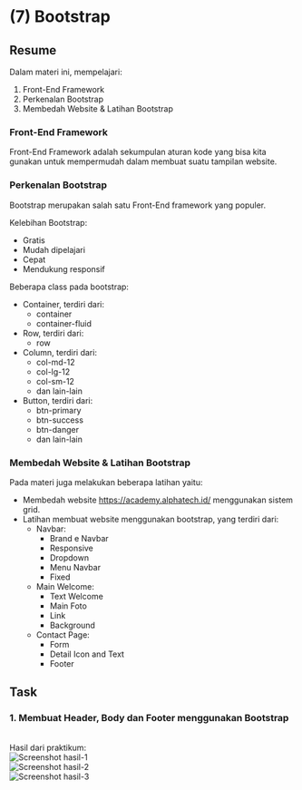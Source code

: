 # **(7) Bootstrap**

## **Resume**

Dalam materi ini, mempelajari:
1. Front-End Framework
2. Perkenalan Bootstrap
3. Membedah Website & Latihan Bootstrap

### **Front-End Framework**
Front-End Framework adalah sekumpulan aturan kode yang bisa kita gunakan untuk mempermudah dalam membuat suatu tampilan website.

### **Perkenalan Bootstrap**
Bootstrap merupakan salah satu Front-End framework yang populer.

Kelebihan Bootstrap:
- Gratis
- Mudah dipelajari
- Cepat
- Mendukung responsif

Beberapa class pada bootstrap:
- Container, terdiri dari:
    - container
    - container-fluid
- Row, terdiri dari:
    - row
- Column, terdiri dari:
    - col-md-12
    - col-lg-12
    - col-sm-12
    - dan lain-lain
- Button, terdiri dari:
    - btn-primary
    - btn-success
    - btn-danger
    - dan lain-lain

### **Membedah Website & Latihan Bootstrap**
Pada materi juga melakukan beberapa latihan yaitu:
- Membedah website https://academy.alphatech.id/ menggunakan sistem grid.
- Latihan membuat website menggunakan bootstrap, yang terdiri dari:
    - Navbar:
        - Brand e Navbar
        - Responsive
        - Dropdown
        - Menu Navbar
        - Fixed
    - Main Welcome:
        - Text Welcome
        - Main Foto
        - Link
        - Background
    - Contact Page:
        - Form
        - Detail Icon and Text
        - Footer

## **Task**

### 1. Membuat Header, Body dan Footer menggunakan Bootstrap
\
Hasil dari praktikum:\
![Screenshot hasil-1](./screenshots/hasil-1.JPG)
\
![Screenshot hasil-2](./screenshots/hasil-2.JPG)
\
![Screenshot hasil-3](./screenshots/hasil-3.JPG)
